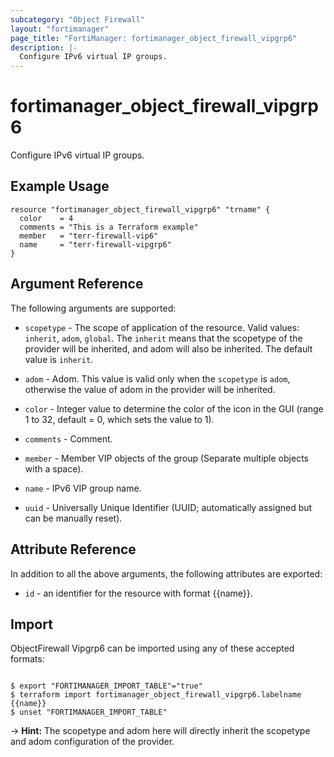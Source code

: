 ```yaml
---
subcategory: "Object Firewall"
layout: "fortimanager"
page_title: "FortiManager: fortimanager_object_firewall_vipgrp6"
description: |-
  Configure IPv6 virtual IP groups.
---
```


# fortimanager_object_firewall_vipgrp6
Configure IPv6 virtual IP groups.

## Example Usage

```hcl
resource "fortimanager_object_firewall_vipgrp6" "trname" {
  color    = 4
  comments = "This is a Terraform example"
  member   = "terr-firewall-vip6"
  name     = "terr-firewall-vipgrp6"
}
```

## Argument Reference


The following arguments are supported:

* `scopetype` - The scope of application of the resource. Valid values: `inherit`, `adom`, `global`. The `inherit` means that the scopetype of the provider will be inherited, and adom will also be inherited. The default value is `inherit`.
* `adom` - Adom. This value is valid only when the `scopetype` is `adom`, otherwise the value of adom in the provider will be inherited.

* `color` - Integer value to determine the color of the icon in the GUI (range 1 to 32, default = 0, which sets the value to 1).
* `comments` - Comment.
* `member` - Member VIP objects of the group (Separate multiple objects with a space).
* `name` - IPv6 VIP group name.
* `uuid` - Universally Unique Identifier (UUID; automatically assigned but can be manually reset).


## Attribute Reference

In addition to all the above arguments, the following attributes are exported:
* `id` - an identifier for the resource with format {{name}}.

## Import

ObjectFirewall Vipgrp6 can be imported using any of these accepted formats:
```

$ export "FORTIMANAGER_IMPORT_TABLE"="true"
$ terraform import fortimanager_object_firewall_vipgrp6.labelname {{name}}
$ unset "FORTIMANAGER_IMPORT_TABLE"
```
-> **Hint:** The scopetype and adom here will directly inherit the scopetype and adom configuration of the provider.
